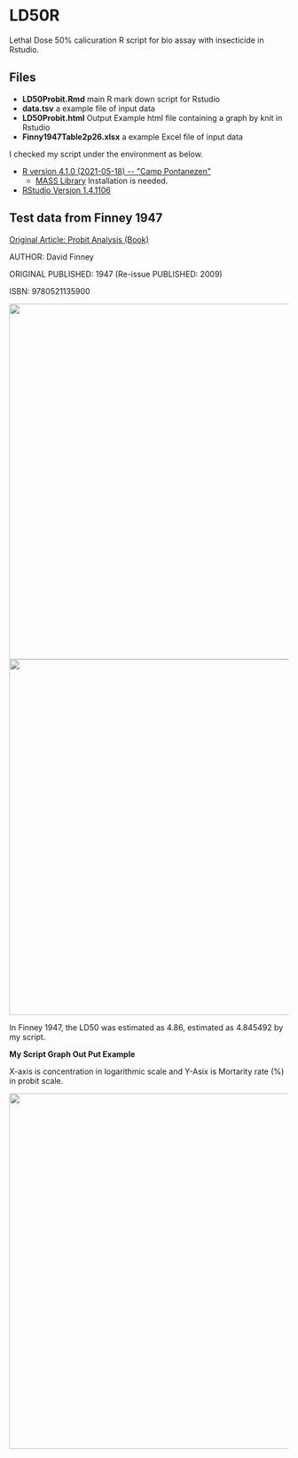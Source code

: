 # LD50R

Lethal Dose 50% calicuration R script for bio assay with insecticide in Rstudio. 

## Files

* **LD50Probit.Rmd**    main R mark down script for Rstudio
* **data.tsv**          a example file of input data
* **LD50Probit.html**   Output Example html file containing a graph by knit in Rstudio
* **Finny1947Table2p26.xlsx** a example Excel file of input data
 
I checked my script under the environment as below.

* [R version 4.1.0 (2021-05-18) -- "Camp Pontanezen"](https://cran.r-project.org/)
  * [MASS Library](https://cran.r-project.org/web/packages/MASS/index.html) Installation is needed.
* [RStudio Version 1.4.1106](https://www.rstudio.com/)



## Test data from Finney 1947

[Original Article: Probit Analysis (Book)](https://www.cambridge.org/gb/academic/subjects/statistics-probability/statistics-econometrics-finance-and-insurance/probit-analysis?format=PB&isbn=9780521135900)

AUTHOR: David Finney

ORIGINAL PUBLISHED: 1947 (Re-issue PUBLISHED: 2009) 

ISBN: 9780521135900

<img src="https://github.com/oskomagata/LD50R/blob/images/Finny2.png" width="640px">

<img src="https://github.com/oskomagata/LD50R/blob/images/Finny8.png" width="640px">

In Finney 1947, the LD50 was estimated as 4.86, estimated as 4.845492 by my script. 


**My Script Graph Out Put Example** 

X-axis is concentration in logarithmic scale and Y-Asix is Mortarity rate (%) in probit scale. 

<img src="https://github.com/oskomagata/LD50R/blob/images/outputGraph1.png" width="640px">



